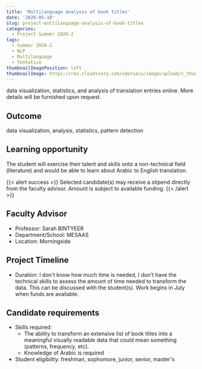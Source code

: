 ```yaml
---
title: 'Multilanguage analysis of book titles'
date: '2020-05-18'
slug: project-multilanguage-analysis-of-book-titles
categories:
  - Project Summer 2020-2
tags:
  - Summer 2020-2
  - NLP
  - Multilanguage
  - Tentative
thumbnailImagePosition: left
thumbnailImage: https://res.cloudinary.com/vdoriecu/image/upload/c_thumb,w_200,g_face/v1579110178/construction_c6dqbd.png
---
```

data visualization, statistics, and analysis of translation entries online. More details will be furnished upon request.

<!--more-->

## Outcome

data visualization, analysis, statistics, pattern detection

## Learning opportunity

The student will exercise their talent and skills onto a non-technical field (literature) and would be able to learn about Arabic to English translation.

{{< alert success >}}
Selected candidate(s) may receive a stipend directly from the faculty advisor. Amount is subject to available funding.
{{< /alert >}}

## Faculty Advisor
+ Professor: Sarah BINTYEER
+ Department/School: MESAAS
+ Location: Morningside

## Project Timeline
+ Duration: I don't know how much time is needed, I don't have the technical skills to assess the amount of time needed to transform the data. This can be discussed with the student(s). Work begins in July when funds are available.

## Candidate requirements
+ Skills required:
  - The ability to transform an extensive list of book titles into a meaningful visually readable data that could mean something (patterns, frequency, etc).
  - Knowledge of Arabic is required
+ Student eligibility: freshman, sophomore, junior, senior, master's

